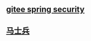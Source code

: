 ## [gitee spring security](https://gitee.com/zhengqingya/java-workspace/tree/master/Spring%20Boot%20%E9%9B%86%E6%88%90%20Spring%20Security)

## [马士兵](https://mp.weixin.qq.com/s/zvH1r_JM40mt-ptvDLpS2g)